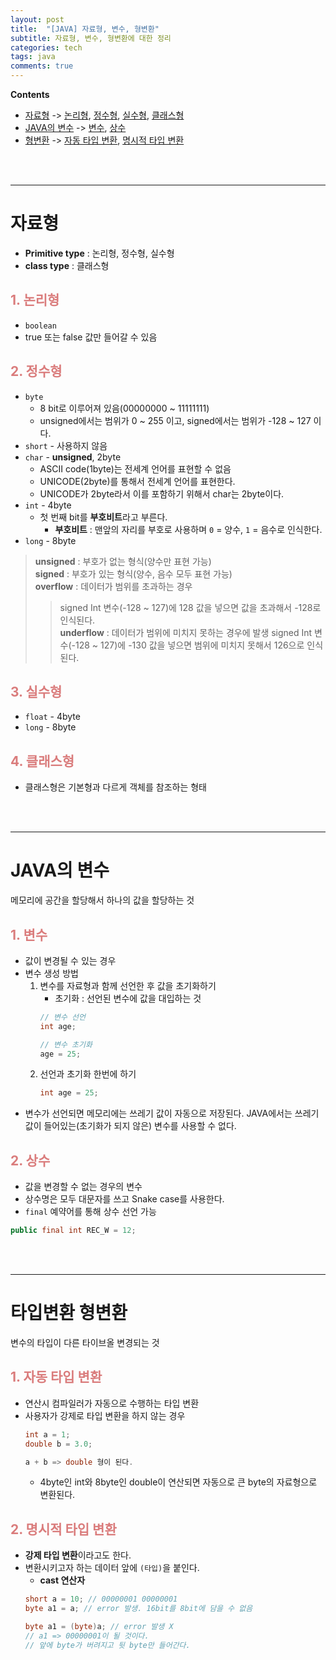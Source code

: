 ```yaml
---
layout: post
title:  "[JAVA] 자료형, 변수, 형변환"
subtitle: 자료형, 변수, 형변환에 대한 정리
categories: tech
tags: java
comments: true
---
```

**Contents**
- [자료형](#자료형) -> [논리형](#1-논리형), [정수형](#2-정수형), [실수형](#3-실수형), [클래스형](#4-클래스형)
- [JAVA의 변수](#java의-변수) -> [변수](#1-변수), [상수](#2-상수)
- [형변환](#형변환) -> [자동 타입 변환](#1-자동-타입-변환), [명시적 타입 변환](#2-명시적-타입-변환)


<br/>
<br/>

---
# 자료형
- **Primitive type** : 논리형, 정수형, 실수형 
- **class type** : 클래스형

## <span style="color:#da7c7c">1. 논리형</span>
- `boolean`
- true 또는 false 값만 들어갈 수 있음

## <span style="color:#da7c7c">2. 정수형</span>
- `byte`
    - 8 bit로 이루어져 있음(00000000 ~ 11111111)
    - unsigned에서는 범위가 0 ~ 255 이고, signed에서는 범위가 -128 ~ 127 이다.
- `short` - 사용하지 않음
- `char` - **unsigned**, 2byte
    - ASCII code(1byte)는 전세계 언어를 표현할 수 없음
    - UNICODE(2byte)를 통해서 전세계 언어를 표현한다.
    - UNICODE가 2byte라서 이를 포함하기 위해서 char는 2byte이다.
- `int` - 4byte
    - 첫 번째 bit를 **부호비트**라고 부른다.
        - **부호비트** : 맨앞의 자리를 부호로 사용하며 `0` = 양수, `1` = 음수로 인식한다.
- `long` - 8byte

> <SPAN STYLE="font-weight:bold">unsigned</span> : 부호가 없는 형식(양수만 표현 가능)  
> <SPAN STYLE="font-weight:bold">signed</span> : 부호가 있는 형식(양수, 음수 모두 표현 가능)  
> <SPAN STYLE="font-weight:bold">overflow</span> : 데이터가 범위를 초과하는 경우  
>> signed Int 변수(-128 ~ 127)에 128 값을 넣으면 값을 초과해서 -128로 인식된다.  
> <SPAN STYLE="font-weight:bold">underflow</span> : 데이터가 범위에 미치지 못하는 경우에 발생
>> signed Int 변수(-128 ~ 127)에 -130 값을 넣으면 범위에 미치지 못해서 126으로 인식된다.


## <span style="color:#da7c7c">3. 실수형</span>
- `float` - 4byte
- `long` - 8byte

## <span style="color:#da7c7c">4. 클래스형</span>
- 클래스형은 기본형과 다르게 객체를 참조하는 형태

<br/>
<br/>
<hr>

# JAVA의 변수
메모리에 공간을 할당해서 하나의 값을 할당하는 것

## <span style="color:#da7c7c">1. 변수</span>
- 값이 변경될 수 있는 경우
- 변수 생성 방법
    1. 변수를 자료형과 함께 선언한 후 값을 초기화하기
        - 초기화 : 선언된 변수에 값을 대입하는 것
        ```java
        // 변수 선언
        int age;

        // 변수 초기화
        age = 25;
        ```
    2. 선언과 초기화 한번에 하기
        ```java
        int age = 25;
        ```
- 변수가 선언되면 메모리에는 쓰레기 값이 자동으로 저장된다. JAVA에서는 쓰레기 값이 들어있는(초기화가 되지 않은) 변수를 사용할 수 없다.


## <span style="color:#da7c7c">2. 상수</span>
- 값을 변경할 수 없는 경우의 변수
- 상수명은 모두 대문자를 쓰고 Snake case를 사용한다.
- `final` 예약어를 통해 상수 선언 가능

```java
public final int REC_W = 12;
```

<br/>
<br/>
<hr>

# 타입변환 형변환
변수의 타입이 다른 타이브올 변경되는 것

## <span style="color:#da7c7c">1. 자동 타입 변환</span>
- 연산시 컴파일러가 자동으로 수행하는 타입 변환
- 사용자가 강제로 타입 변환을 하지 않는 경우
    ```java
    int a = 1;
    double b = 3.0;

    a + b => double 형이 된다.
    ```
    - 4byte인 int와 8byte인 double이 연산되면 자동으로 큰 byte의 자료형으로 변환된다.

## <span style="color:#da7c7c">2. 명시적 타입 변환</span>
- **강제 타입 변환**이라고도 한다.
- 변환시키고자 하는 데이터 앞에 `(타입)`을 붙인다.
    - **cast 연산자**
    ```java
    short a = 10; // 00000001 00000001
    byte a1 = a; // error 발생. 16bit를 8bit에 담을 수 없음

    byte a1 = (byte)a; // error 발생 X
    // a1 => 00000001이 될 것이다. 
    // 앞에 byte가 버려지고 뒷 byte만 들어간다.
    ```

